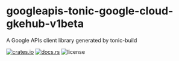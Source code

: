 # googleapis-tonic-google-cloud-gkehub-v1beta

A Google APIs client library generated by tonic-build

[![crates.io](https://img.shields.io/crates/v/googleapis-tonic-google-cloud-gkehub-v1beta)](https://crates.io/crates/googleapis-tonic-google-cloud-gkehub-v1beta)
[![docs.rs](https://img.shields.io/docsrs/googleapis-tonic-google-cloud-gkehub-v1beta)](https://docs.rs/googleapis-tonic-google-cloud-gkehub-v1beta)
![license](https://img.shields.io/crates/l/googleapis-tonic-google-cloud-gkehub-v1beta)
